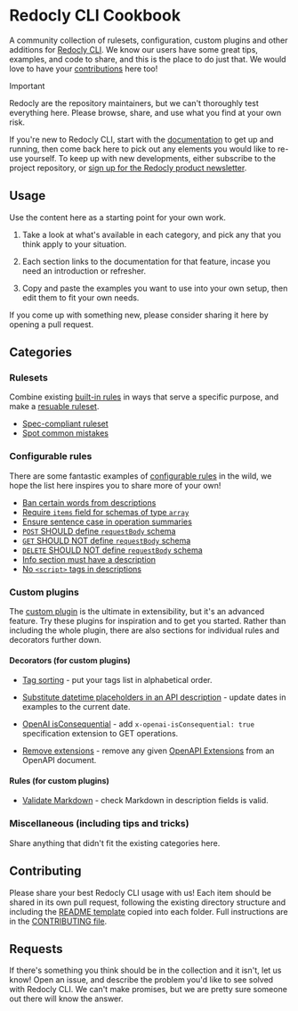 # Redocly CLI Cookbook

A community collection of rulesets, configuration, custom plugins and other additions for [Redocly CLI](https://github.com/Redocly/redocly-cli). We know our users have some great tips, examples, and code to share, and this is the place to do just that. We would love to have your [contributions](#contributing) here too!

> [!IMPORTANT]
> Redocly are the repository maintainers, but we can't thoroughly test everything here. Please browse, share, and use what you find at your own risk.

If you're new to Redocly CLI, start with the [documentation](https://redocly.com/docs/cli/) to get up and running, then come back here to pick out any elements you would like to re-use yourself. To keep up with new developments, either subscribe to the project repository, or [sign up for the Redocly product newsletter](https://redocly.com/product-updates/).

## Usage

Use the content here as a starting point for your own work.

1. Take a look at what's available in each category, and pick any that you think apply to your situation.

2. Each section links to the documentation for that feature, incase you need an introduction or refresher.

3. Copy and paste the examples you want to use into your own setup, then edit them to fit your own needs.

If you come up with something new, please consider sharing it here by opening a pull request.

## Categories

### Rulesets

Combine existing [built-in rules](https://redocly.com/docs/cli/rules/built-in-rules/) in ways that serve a specific purpose, and make a [resuable ruleset](https://redocly.com/docs/cli/guides/configure-rules/#create-a-reusable-ruleset).

- [Spec-compliant ruleset](rulesets/spec-compliant/)
- [Spot common mistakes](rulesets/common-mistakes)

### Configurable rules

There are some fantastic examples of [configurable rules](https://redocly.com/docs/cli/rules/configurable-rules/) in the wild, we hope the list here inspires you to share more of your own!

- [Ban certain words from descriptions](configurable-rules/description-banned-words/)
- [Require `items` field for schemas of type `array`](configurable-rules/required-items-for-array-schemas/)
- [Ensure sentence case in operation summaries](configurable-rules/operation-summary-sentence-case)
- [`POST` SHOULD define `requestBody` schema](configurable-rules/operation-post-should-define-request-body/)
- [`GET` SHOULD NOT define `requestBody` schema](configurable-rules/operation-get-should-not-define-requestBody/)
- [`DELETE` SHOULD NOT define `requestBody` schema](configurable-rules/operation-delete-should-not-define-requestBody/)
- [Info section must have a description](configurable-rules/info-description)
- [No `<script>` tags in descriptions](configurable-rules/no-script)

### Custom plugins

The [custom plugin](https://redocly.com/docs/cli/custom-plugins/) is the ultimate in extensibility, but it's an advanced feature. Try these plugins for inspiration and to get you started. Rather than including the whole plugin, there are also sections for individual rules and decorators further down.

#### Decorators (for custom plugins)

- [Tag sorting](./custom-plugin-decorators/tag-sorting) - put your tags list in alphabetical order.

- [Substitute datetime placeholders in an API description](./custom-plugin-decorators/update-example-dates) - update dates in examples to the current date.

- [OpenAI isConsequential](./custom-plugin-decorators/openai-is-consequential) - add `x-openai-isConsequential: true` specification extension to GET operations.

- [Remove extensions](./custom-plugin-decorators/remove-extensions) - remove any given [OpenAPI Extensions](https://spec.openapis.org/oas/v3.1.0#specification-extensions) from an OpenAPI document.

#### Rules (for custom plugins)

- [Validate Markdown](./custom-plugin-rules/markdown-validator) - check Markdown in description fields is valid.

### Miscellaneous (including tips and tricks)

Share anything that didn't fit the existing categories here.

## Contributing

Please share your best Redocly CLI usage with us! Each item should be shared in its own pull request, following the existing directory structure and including the [README template](readme-template.md) copied into each folder. Full instructions are in the [CONTRIBUTING file](CONTRIBUTING.md).

## Requests

If there's something you think should be in the collection and it isn't, let us know! Open an issue, and describe the problem you'd like to see solved with Redocly CLI. We can't make promises, but we are pretty sure someone out there will know the answer.
